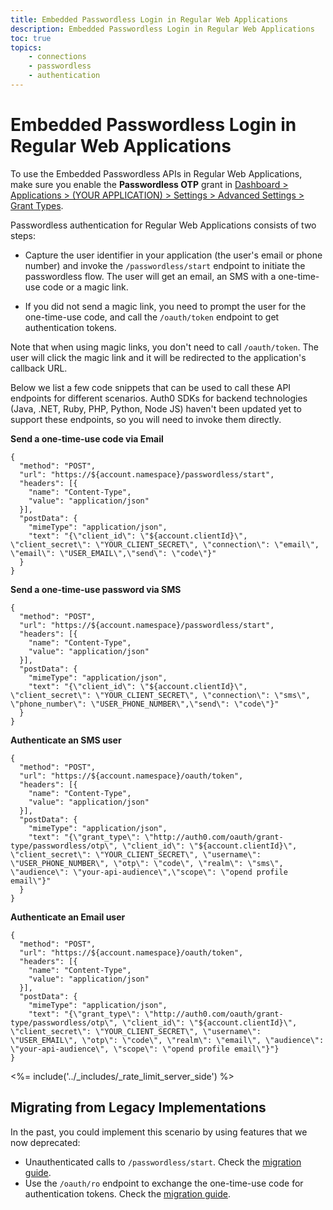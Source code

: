 ```yaml
---
title: Embedded Passwordless Login in Regular Web Applications
description: Embedded Passwordless Login in Regular Web Applications
toc: true
topics:
    - connections
    - passwordless
    - authentication
---
```


# Embedded Passwordless Login in Regular Web Applications

To use the Embedded Passwordless APIs in Regular Web Applications, make sure you enable the **Passwordless OTP** grant in [Dashboard > Applications > (YOUR APPLICATION) > Settings > Advanced Settings > Grant Types](${manage_url}).

Passwordless authentication for Regular Web Applications consists of two steps:

- Capture the user identifier in your application (the user's email or phone number) and invoke the `/passwordless/start` endpoint to initiate the passwordless flow. The user will get an email, an SMS with a one-time-use code or a magic link.

- If you did not send a magic link, you need to prompt the user for the one-time-use code, and call the `/oauth/token` endpoint to get authentication tokens.

Note that when using magic links, you don't need to call `/oauth/token`. The user will click the magic link and it will be redirected to the application's callback URL.

Below we list a few code snippets that can be used to call these API endpoints for different scenarios. Auth0 SDKs for backend technologies (Java, .NET, Ruby, PHP, Python, Node JS) haven't been updated yet to support these endpoints, so you will need to invoke them directly.

**Send a one-time-use code via Email**

```har
{
  "method": "POST",
  "url": "https://${account.namespace}/passwordless/start",
  "headers": [{
    "name": "Content-Type",
    "value": "application/json"
  }],
  "postData": {
    "mimeType": "application/json",
    "text": "{\"client_id\": \"${account.clientId}\", \"client_secret\": \"YOUR_CLIENT_SECRET\", \"connection\": \"email\", \"email\": \"USER_EMAIL\",\"send\": \"code\"}"
  }
}
```

**Send a one-time-use password via SMS**

```har
{
  "method": "POST",
  "url": "https://${account.namespace}/passwordless/start",
  "headers": [{
    "name": "Content-Type",
    "value": "application/json"
  }],
  "postData": {
    "mimeType": "application/json",
    "text": "{\"client_id\": \"${account.clientId}\", \"client_secret\": \"YOUR_CLIENT_SECRET\", \"connection\": \"sms\", \"phone_number\": \"USER_PHONE_NUMBER\",\"send\": \"code\"}"
  }
}
```

**Authenticate an SMS user**

```har
{
  "method": "POST",
  "url": "https://${account.namespace}/oauth/token",
  "headers": [{
    "name": "Content-Type",
    "value": "application/json"
  }],
  "postData": {
    "mimeType": "application/json",
    "text": "{\"grant_type\": \"http://auth0.com/oauth/grant-type/passwordless/otp\", \"client_id\": \"${account.clientId}\", \"client_secret\": \"YOUR_CLIENT_SECRET\", \"username\": \"USER_PHONE_NUMBER\", \"otp\": \"code\", \"realm\": \"sms\", \"audience\": \"your-api-audience\",\"scope\": \"opend profile email\"}"
  }
}
```

**Authenticate an Email user**

```har
{
  "method": "POST",
  "url": "https://${account.namespace}/oauth/token",
  "headers": [{
    "name": "Content-Type",
    "value": "application/json"
  }],
  "postData": {
    "mimeType": "application/json",
    "text": "{\"grant_type\": \"http://auth0.com/oauth/grant-type/passwordless/otp\", \"client_id\": \"${account.clientId}\", \"client_secret\": \"YOUR_CLIENT_SECRET\", \"username\": \"USER_EMAIL\", \"otp\": \"code\", \"realm\": \"email\", \"audience\": \"your-api-audience\", \"scope\": \"opend profile email\"}"}
}
```

<%= include('../_includes/_rate_limit_server_side') %>

## Migrating from Legacy Implementations

In the past, you could implement this scenario by using features that we now deprecated:

- Unauthenticated calls to `/passwordless/start`. Check the [migration guide](/migrations/guides/passwordless-start).
- Use the `/oauth/ro` endpoint to exchange the one-time-use code for authentication tokens. Check the [migration guide](/migrations/guides/migration-oauthro-oauthtoken-pwdless).
